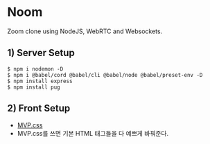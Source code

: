 # Noom

Zoom clone using NodeJS, WebRTC and Websockets.

## 1) Server Setup

```
$ npm i nodemon -D
$ npm i @babel/cord @babel/cli @babel/node @babel/preset-env -D
$ npm install express
$ npm install pug
```

## 2) Front Setup

-   [MVP.css](https://andybrewer.github.io/mvp/)
-   MVP.css를 쓰면 기본 HTML 태그들을 다 예쁘게 바꿔준다.
